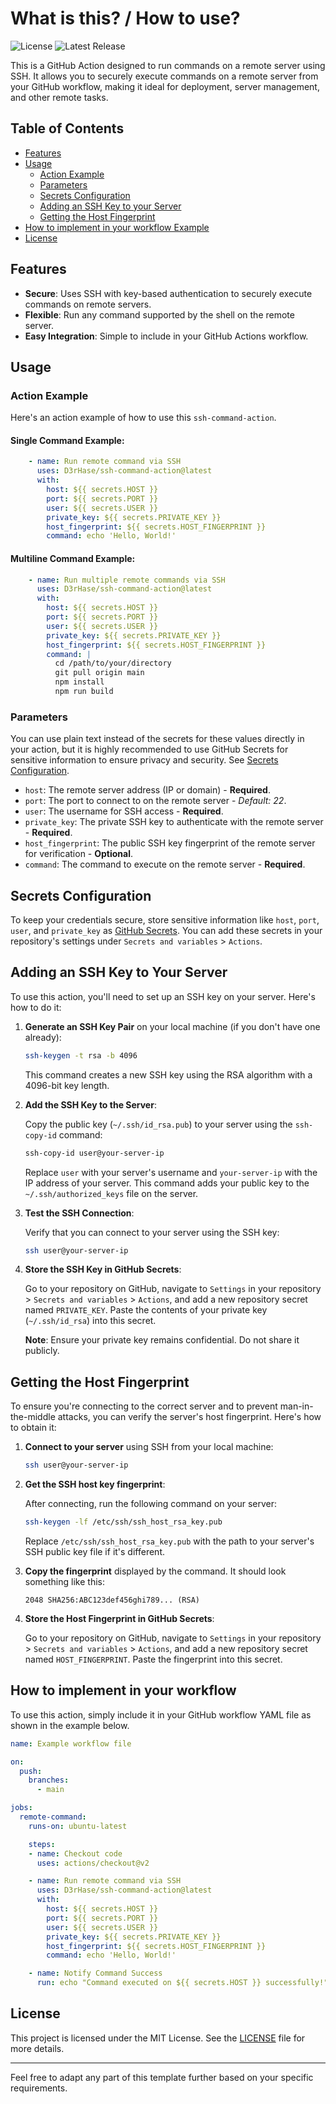 # What is this? / How to use?

![License](https://img.shields.io/badge/license-MIT-blue.svg)
![Latest Release](https://img.shields.io/github/v/release/D3rHase/ssh-command-action?style=flat-square)

This is a GitHub Action designed to run commands on a remote server using SSH. It allows you to securely execute commands on a remote server from your GitHub workflow, making it ideal for deployment, server management, and other remote tasks.

## Table of Contents

- [Features](#features)
- [Usage](#usage)
  - [Action Example](#action-example)
  - [Parameters](#parameters)
  - [Secrets Configuration](#secrets-configuration)
  - [Adding an SSH Key to your Server](#adding-an-ssh-key-to-your-server)
  - [Getting the Host Fingerprint](#getting-the-host-fingerprint)
- [How to implement in your workflow Example](#how-to-implement-in-your-workflow)
- [License](#license)

## Features

- **Secure**: Uses SSH with key-based authentication to securely execute commands on remote servers.
- **Flexible**: Run any command supported by the shell on the remote server.
- **Easy Integration**: Simple to include in your GitHub Actions workflow.

## Usage

### Action Example

Here's an action example of how to use this `ssh-command-action`.

#### Single Command Example:
```yaml
    - name: Run remote command via SSH
      uses: D3rHase/ssh-command-action@latest
      with:
        host: ${{ secrets.HOST }}
        port: ${{ secrets.PORT }}
        user: ${{ secrets.USER }}
        private_key: ${{ secrets.PRIVATE_KEY }}
        host_fingerprint: ${{ secrets.HOST_FINGERPRINT }}
        command: echo 'Hello, World!'
```

#### Multiline Command Example:

```yaml
    - name: Run multiple remote commands via SSH
      uses: D3rHase/ssh-command-action@latest
      with:
        host: ${{ secrets.HOST }}
        port: ${{ secrets.PORT }}
        user: ${{ secrets.USER }}
        private_key: ${{ secrets.PRIVATE_KEY }}
        host_fingerprint: ${{ secrets.HOST_FINGERPRINT }}
        command: |
          cd /path/to/your/directory
          git pull origin main
          npm install
          npm run build
```

### Parameters

You can use plain text instead of the secrets for these values directly in your action, but it is highly recommended to use GitHub Secrets for sensitive information to ensure privacy and security. See [Secrets Configuration](#secrets-configuration).

- `host`: The remote server address (IP or domain) - **Required**.
- `port`: The port to connect to on the remote server - *Default: 22*.
- `user`: The username for SSH access - **Required**.
- `private_key`: The private SSH key to authenticate with the remote server - **Required**.
- `host_fingerprint`: The public SSH key fingerprint of the remote server for verification - **Optional**.
- `command`: The command to execute on the remote server - **Required**.

## Secrets Configuration

To keep your credentials secure, store sensitive information like `host`, `port`, `user`, and `private_key` as [GitHub Secrets](https://docs.github.com/en/actions/security-guides/encrypted-secrets). You can add these secrets in your repository's settings under `Secrets and variables` > `Actions`.

## Adding an SSH Key to Your Server

To use this action, you'll need to set up an SSH key on your server. Here's how to do it:

1. **Generate an SSH Key Pair** on your local machine (if you don't have one already):

    ```sh
    ssh-keygen -t rsa -b 4096
    ```

    This command creates a new SSH key using the RSA algorithm with a 4096-bit key length.

2. **Add the SSH Key to the Server**:

    Copy the public key (`~/.ssh/id_rsa.pub`) to your server using the `ssh-copy-id` command:

    ```sh
    ssh-copy-id user@your-server-ip
    ```

    Replace `user` with your server's username and `your-server-ip` with the IP address of your server. This command adds your public key to the `~/.ssh/authorized_keys` file on the server.

3. **Test the SSH Connection**:

    Verify that you can connect to your server using the SSH key:

    ```sh
    ssh user@your-server-ip
    ```

4. **Store the SSH Key in GitHub Secrets**:

    Go to your repository on GitHub, navigate to `Settings` in your repository > `Secrets and variables` > `Actions`, and add a new repository secret named `PRIVATE_KEY`. Paste the contents of your private key (`~/.ssh/id_rsa`) into this secret.

    **Note**: Ensure your private key remains confidential. Do not share it publicly.

## Getting the Host Fingerprint

To ensure you're connecting to the correct server and to prevent man-in-the-middle attacks, you can verify the server's host fingerprint. Here's how to obtain it:

1. **Connect to your server** using SSH from your local machine:

    ```sh
    ssh user@your-server-ip
    ```

2. **Get the SSH host key fingerprint**:

    After connecting, run the following command on your server:

    ```sh
    ssh-keygen -lf /etc/ssh/ssh_host_rsa_key.pub
    ```

    Replace `/etc/ssh/ssh_host_rsa_key.pub` with the path to your server's SSH public key file if it's different.

3. **Copy the fingerprint** displayed by the command. It should look something like this:

    ```
    2048 SHA256:ABC123def456ghi789... (RSA)
    ```

4. **Store the Host Fingerprint in GitHub Secrets**:

    Go to your repository on GitHub, navigate to `Settings` in your repository > `Secrets and variables` > `Actions`, and add a new repository secret named `HOST_FINGERPRINT`. Paste the fingerprint into this secret.

## How to implement in your workflow

To use this action, simply include it in your GitHub workflow YAML file as shown in the example below.

```yaml
name: Example workflow file

on:
  push:
    branches:
      - main

jobs:
  remote-command:
    runs-on: ubuntu-latest

    steps:
    - name: Checkout code
      uses: actions/checkout@v2

    - name: Run remote command via SSH
      uses: D3rHase/ssh-command-action@latest
      with:
        host: ${{ secrets.HOST }}
        port: ${{ secrets.PORT }}
        user: ${{ secrets.USER }}
        private_key: ${{ secrets.PRIVATE_KEY }}
        host_fingerprint: ${{ secrets.HOST_FINGERPRINT }}
        command: echo 'Hello, World!'

    - name: Notify Command Success
      run: echo "Command executed on ${{ secrets.HOST }} successfully!"
```

## License

This project is licensed under the MIT License. See the [LICENSE](LICENSE) file for more details.

---

Feel free to adapt any part of this template further based on your specific requirements.
